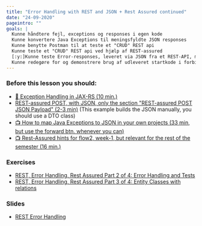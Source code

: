 ```yaml
---
title: "Error Handling with REST and JSON + Rest Assured continued"
date: "24-09-2020"
pageintro: ""
goals: |
  Kunne håndtere fejl, exceptions og responses i egen kode
  Kunne konvertere Java Exceptions til meningsfyldte JSON responses
  Kunne benytte Postman til at teste et "CRUD" REST api
  Kunne teste et "CRUD" REST api ved hjælp af REST-assured
  [:y:]Kunne teste Error-responses, leveret via JSON fra et REST-API, med REST-assured
  Kunne redegøre for og demonstrere brug af udleveret startkode i forbindelse med test
---
```


### Before this lesson you should:

<!--BEGIN readings ##-->

- [:book: Exception Handling in JAX-RS (10 min.)](https://mincong-h.github.io/2018/12/03/exception-handling-in-jax-rs/)
- [REST-assured POST, with JSON, only the section "REST-assured POST JSON Payload" (2-3 min)](https://www.testingexcellence.com/rest-assured-post-request/)
  <!--END readings ##--> (This example builds the JSON manually, you should use a DTO class)
  <!--BEGIN guides ##-->
- [:tv: How to map Java Exceptions to JSON in your own projects (33 min, but use the forward btn. whenever you can)](https://cphbusiness.cloud.panopto.eu/Panopto/Pages/Viewer.aspx?id=3b612e1b-1b1f-4081-b258-aac8008b944c)
- [:tv: Rest-Assured hints for flow2, week-1, but relevant for the rest of the semester (16 min.)](https://cphbusiness.cloud.panopto.eu/Panopto/Pages/Viewer.aspx?id=b14f6b54-e947-49d9-abe5-aacc01242cf7)
  <!--END guides ##-->


### Exercises

<!--BEGIN exercises ##-->
- [REST, Error Handling, Rest Assured Part 2 of 4: Error Handling and Tests](https://docs.google.com/document/d/196jZdg2wDgmq4IzRHmJ78aKNEiwWZiIoAgaqLigQ8Ig/edit?usp=sharing)
- [REST, Error Handling, Rest Assured Part 3 of 4: Entity Classes with relations](https://docs.google.com/document/d/1YSpNeP3jqURRiPoYUTR6nkfQUXQOxRznuNkPFaPVmgE/edit?usp=sharing)

<!--END exercises ##-->

### Slides

<!--BEGIN slides ##-->

- [REST Error Handling](https://docs.google.com/presentation/d/1mZQIteVLRTEOfm0hR6XdHczqlJupNgriKgU2WoMGywQ/edit?usp=sharing)

<!--END slides ##-->
